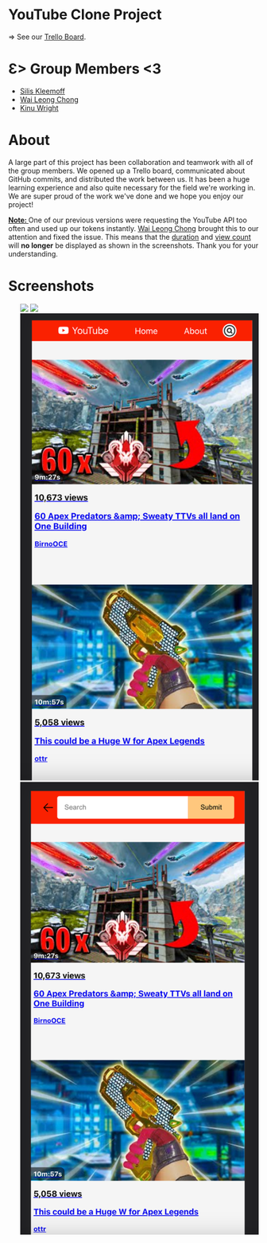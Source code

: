 <h1><span>YouTube Clone Project</span></h1>
=> See our <a href="https://trello.com/b/SUgPghQi/react-project-board" target="_blank">Trello Board</a>.

<p>
<h1>Ɛ> Group Members <3</h1>
<ul>
<li><a href="https://github.com/KleemoffDeveloper">Silis Kleemoff</a></li>
<li><a href="https://github.com/waiLeongChong">Wai Leong Chong</a></li>
<li><a href="https://github.com/wrightKinu">Kinu Wright</a></li>
</ul>
</p>

# About

<p>
A large part of this project has been collaboration and teamwork with all of the group members. We opened up a Trello board, communicated about
GitHub commits, and distributed the work between us. It has been a huge learning experience and also quite necessary for the field we're working in.
We are super proud of the work we've done and we hope you enjoy our project!
</p>

<p><b><u>Note: </u></b>One of our previous versions were requesting the YouTube API too often and used up our tokens instantly. <a href="https://github.com/waiLeongChong">Wai Leong Chong</a> brought this to our attention and fixed the issue. This means that the <ins>duration</ins> and <ins>view count</ins> will <b>no longer</b> be displayed as shown in the screenshots. Thank you for your understanding.</p>

# Screenshots

<ul>
    <img width="auto" src="./public/screenshots/sc1.png"/>
    <img width="auto" src="./public/screenshots/sc2.png"/>
    <img width="auto" src="./public/screenshots/sc3.png"/>
    <img width="auto" src="./public/screenshots/sc4.png"/>
</ul>
